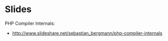 
Slides
======


PHP Compiler Internals:
- <http://www.slideshare.net/sebastian_bergmann/php-compiler-internals>
